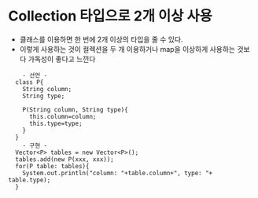 # Collection 타입으로 2개 이상 사용
  - 클래스를 이용하면 한 번에 2개 이상의 타입을 줄 수 있다.
  - 이렇게 사용하는 것이 컬렉션을 두 개 이용하거나 map을 이상하게 사용하는 것보다 가독성이 좋다고 느낀다
```
    - 선언 -
  class P{
    String column;
    String type;

    P(String column, String type){
      this.column=column;
      this.type=type;
    }
  }
    - 구현 -
  Vector<P> tables = new Vector<P>();
  tables.add(new P(xxx, xxx));
  for(P table: tables){
	System.out.println("column: "+table.column+", type: "+ table.type);
  }
```
